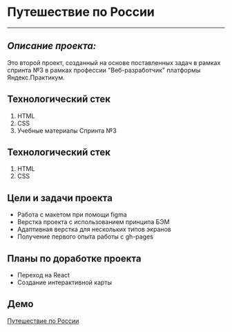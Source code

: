 # Путешествие по России
------
## *Описание проекта:*
Это второй проект, созданный на основе поставленных задач в рамках спринта №3 в рамках профессии "Веб-разработчик" платформы Яндекс.Практикум.

## Технологический стек
 1. HTML
 2. CSS
 3. Учебные материалы Спринта №3

## Технологический стек
 1. HTML
 2. CSS

## Цели и задачи проекта
* Работа с макетом при помощи figma
* Верстка проекта с использованием принципа БЭМ
* Адаптивная верстка для нескольких типов экранов
* Получение первого опыта работы с gh-pages

## Планы по доработке проекта
* Переход на React
* Создание интерактивной карты

## Демо
[Путешествие по России](https://a-trsv.github.io/russian-travel/)
